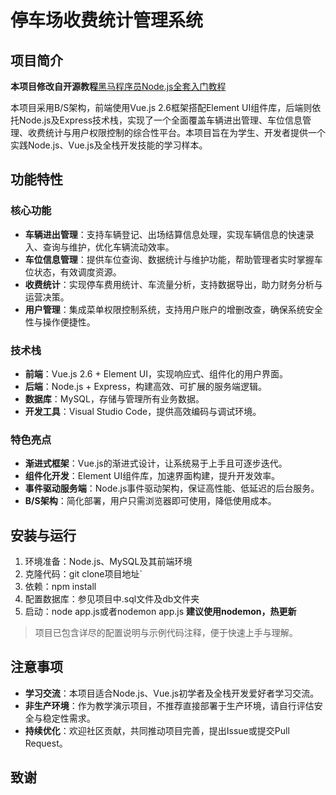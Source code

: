 ﻿# 停车场收费统计管理系统
## 项目简介
**本项目修改自开源教程**[黑马程序员Node.js全套入门教程](https://www.bilibili.com/video/BV1a34y167AZ?p=1)

本项目采用B/S架构，前端使用Vue.js 2.6框架搭配Element UI组件库，后端则依托Node.js及Express技术栈，实现了一个全面覆盖车辆进出管理、车位信息管理、收费统计与用户权限控制的综合性平台。本项目旨在为学生、开发者提供一个实践Node.js、Vue.js及全栈开发技能的学习样本。
## 功能特性
### 核心功能
- **车辆进出管理**：支持车辆登记、出场结算信息处理，实现车辆信息的快速录入、查询与维护，优化车辆流动效率。
- **车位信息管理**：提供车位查询、数据统计与维护功能，帮助管理者实时掌握车位状态，有效调度资源。
- **收费统计**：实现停车费用统计、车流量分析，支持数据导出，助力财务分析与运营决策。
- **用户管理**：集成菜单权限控制系统，支持用户账户的增删改查，确保系统安全性与操作便捷性。
### 技术栈
- **前端**：Vue.js 2.6 + Element UI，实现响应式、组件化的用户界面。
- **后端**：Node.js + Express，构建高效、可扩展的服务端逻辑。
- **数据库**：MySQL，存储与管理所有业务数据。
- **开发工具**：Visual Studio Code，提供高效编码与调试环境。
### 特色亮点
- **渐进式框架**：Vue.js的渐进式设计，让系统易于上手且可逐步迭代。
- **组件化开发**：Element UI组件库，加速界面构建，提升开发效率。
- **事件驱动服务端**：Node.js事件驱动架构，保证高性能、低延迟的后台服务。
- **B/S架构**：简化部署，用户只需浏览器即可使用，降低使用成本。
## 安装与运行
1. 环境准备：Node.js、MySQL及其前端环境
2. 克隆代码：git clone项目地址`
3. 依赖：npm install
4. 配置数据库：参见项目中.sql文件及db文件夹
5. 启动：node app.js或者nodemon app.js **建议使用nodemon，热更新**
> 项目已包含详尽的配置说明与示例代码注释，便于快速上手与理解。
## 注意事项
- **学习交流**：本项目适合Node.js、Vue.js初学者及全栈开发爱好者学习交流。
- **非生产环境**：作为教学演示项目，不推荐直接部署于生产环境，请自行评估安全与稳定性需求。
- **持续优化**：欢迎社区贡献，共同推动项目完善，提出Issue或提交Pull Request。
## 致谢
